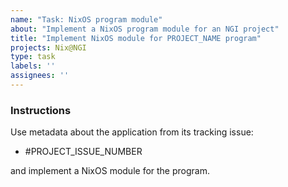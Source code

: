 ```yaml
---
name: "Task: NixOS program module"
about: "Implement a NixOS program module for an NGI project"
title: "Implement NixOS module for PROJECT_NAME program"
projects: Nix@NGI
type: task
labels: ''
assignees: ''
---
```


### Instructions

<!-- Replace `PROJECT_ISSUE_NUMBER` with the issue number that contains the project's triaged information.
If one doesn't exist, create it by following the instructions in the [contributor documentation](https://github.com/ngi-nix/ngipkgs/blob/main/CONTRIBUTING.md#triaging-an-ngi-project). -->

Use metadata about the application from its tracking issue:

- #PROJECT_ISSUE_NUMBER

and implement a NixOS module for the program.
